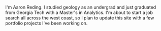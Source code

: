 I'm Aaron Reding. I studied geology as an undergrad and just graduated from Georgia Tech with a Master's in Analytics. I'm about to start a job search all across the west coast, so I plan to update this site with a few portfolio projects I've been working on.
